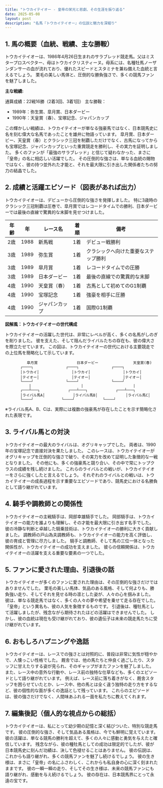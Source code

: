 ```yaml
---
title: "トウカイテイオー - 皇帝の栄光と悲劇、その生涯を振り返る"
date: 2025-05-08
layout: post
description: "名馬『トウカイテイオー』の伝説と魅力を深堀り"
---
```


## 1. 馬の概要（血統、戦績、主な勝鞍）

トウカイテイオーは、1986年4月26日生まれのサラブレッド競走馬。父はミスタープロスペクター、母はトウカイクリスティーヌ。母系には、名種牡馬ノーザンダンサーの血が流れており、優れたスピードとスタミナを兼ね備えた血統と言えるでしょう。  栗毛の美しい馬体と、圧倒的な勝負強さで、多くの競馬ファンを魅了しました。

**主な戦績:**

通算成績：22戦16勝（2着3回、3着1回）
主な勝鞍：
* 1989年：弥生賞、皐月賞、日本ダービー
* 1990年：天皇賞（春）、宝塚記念、ジャパンカップ

この輝かしい戦績は、トウカイテイオーが単なる強豪馬ではなく、日本競馬史に名を刻む偉大な名馬であったことを雄弁に物語っています。  皐月賞、日本ダービー、天皇賞（春）とクラシック三冠を制覇しただけでなく、古馬になってからも宝塚記念、ジャパンカップといった重賞競走を勝利し、その実力を証明しました。 多くのファンが「最強のサラブレッド」と信じて疑わなかった、まさに「皇帝」の名に相応しい活躍でした。  その圧倒的な強さは、単なる血統の賜物ではなく、彼の持つ並外れた才能と、それを最大限に引き出した関係者たちの努力の結晶でした。


## 2. 成績と活躍エピソード（図表があれば出力）

トウカイテイオーは、デビューから圧倒的な強さを発揮しました。  特に3歳時のクラシック三冠制覇は圧巻で、皐月賞ではレコードタイムでの勝利、日本ダービーでは最後の直線で驚異的な末脚を見せつけました。

| 年齢 | 年 | レース名          | 着順 | 備考                                    |
|-----|---|-------------------|-----|-----------------------------------------|
| 2歳  | 1988 | 新馬戦            | 1着 | デビュー戦勝利                         |
| 3歳  | 1989 | 弥生賞            | 1着 | クラシックへ向けた重要なステップ勝利 |
| 3歳  | 1989 | 皐月賞            | 1着 | レコードタイムでの圧勝                 |
| 3歳  | 1989 | 日本ダービー        | 1着 | 最後の直線での驚異的な末脚             |
| 4歳  | 1990 | 天皇賞（春）      | 1着 | 古馬として初めてのG1制覇             |
| 4歳  | 1990 | 宝塚記念          | 1着 | 強豪を相手に圧勝                       |
| 4歳  | 1990 | ジャパンカップ      | 1着 | 国際G1制覇                             |


**図解風：トウカイテイオーの世代構成**

トウカイテイオーの活躍した世代は、非常にレベルが高く、多くの名馬がしのぎを削りました。  彼を支えた、そして阻んだライバルたちの存在も、彼の偉大さを際立たせています。  この図は、トウカイテイオーの世代における主要競走での上位馬を簡略化して示しています。

```
          皐月賞                  日本ダービー                天皇賞(春)
       ┌────┐               ┌────┐               ┌────┐
       │トウカイ│               │トウカイ│               │トウカイ│
       │テイオー│               │テイオー│               │テイオー│
       └────┘               └────┘               └────┘
           |                       |                       |
       ┌───┴───┐             ┌───┴───┐             ┌───┴───┐
       │ライバル馬A│             │ライバル馬B│             │ライバル馬C│
       └────┘             └────┘             └────┘
```

※ライバル馬A、B、Cは、実際には複数の強豪馬が存在したことを示す簡略化された表現です。


## 3. ライバル馬との対決

トウカイテイオーの最大のライバルは、オグリキャップでした。  両者は、1990年の宝塚記念で直接対決を果たしました。  このレースは、トウカイテイオーがオグリキャップを圧倒的な強さで破り、その実力を改めて証明した象徴的な一戦となりました。  その他にも、多くの強豪馬と競り合い、その中で常にトップクラスの成績を残し続けました。  これらのライバルとの戦いが、トウカイテイオーをさらに強くしたと言えるでしょう。  それぞれのライバルとの戦いは、トウカイテイオーの成長過程を示す重要なエピソードであり、競馬史における名勝負として語り継がれています。


## 4. 騎手や調教師との関係性

トウカイテイオーの主戦騎手は、岡部幸雄騎手でした。  岡部騎手は、トウカイテイオーの能力を誰よりも理解し、その才能を最大限に引き出す名手でした。  彼の冷静な判断と卓越した騎乗技術は、トウカイテイオーの勝利に大きく貢献しました。  調教師の戸山為夫調教師も、トウカイテイオーの能力を高く評価し、彼の育成と管理に尽力しました。  騎手と調教師、そして馬の三位一体となった関係性が、トウカイテイオーの成功を支えました。  彼らの信頼関係は、トウカイテイオーの活躍を支える重要な要素の一つでした。


## 5. ファンに愛された理由、引退後の話

トウカイテイオーが多くのファンに愛された理由は、その圧倒的な強さだけではありませんでした。  栗毛の美しい馬体、気品のある風格、そして何よりも、勝負強い走り、そしてそれを見せる時の凛とした姿が、人々の心を掴みました。  彼は、単なる競走馬ではなく、多くの人々の夢や希望を乗せて走る存在でした。「皇帝」という異名も、彼の人気を象徴するものです。  引退後は、種牡馬として活躍しましたが、残念ながら期待されたほどの活躍はできませんでした。  しかし、彼の血統は現在も受け継がれており、彼の遺伝子は未来の競走馬たちに受け継がれています。


## 6. おもしろハプニングや逸話

トウカイテイオーは、レースでの強さとは対照的に、普段は非常に気性が穏やかで、人懐っこい性格でした。  厩舎では、他の馬たちと仲良く過ごしたり、スタッフに甘えたりする姿が見られ、そのギャップがまたファンを魅了しました。  また、レース中の意外な行動や、レース前の独特な仕草なども、多くのエピソードとして語り継がれています。  例えば、レース前に落ち着きがなく、厩舎スタッフを困らせていたとか、レース中、他の馬とは全く違う独特の走り方をするなど、彼の個性的な面が多くの逸話として残っています。  これらのエピソードは、彼の強さだけでなく、人間味あふれる一面を私たちに教えてくれます。


## 7. 編集後記（個人的な視点からの総括）

トウカイテイオーは、私にとって幼少期の記憶と深く結びついた、特別な競走馬です。  彼の圧倒的な強さ、そして気品ある風格は、今でも鮮明に覚えています。  彼の活躍は、単なる競馬の勝利を超えて、多くの人々に感動と勇気を与えたと確信しています。  残念ながら、彼の種牡馬としての成功は限定的でしたが、彼が日本競馬史に刻んだ功績は、決して色褪せることはありません。  彼の伝説は、これからも語り継がれ、多くの競馬ファンを魅了し続けるでしょう。  彼の生き様は、まさに「皇帝」の名にふさわしく、これからも私自身の心に深く刻まれたままです。  彼の一瞬一瞬の走り、そしてその生き様は、未来の競馬ファンにも語り継がれ、感動を与え続けるでしょう。  彼の存在は、日本競馬界にとって永遠の宝です。
